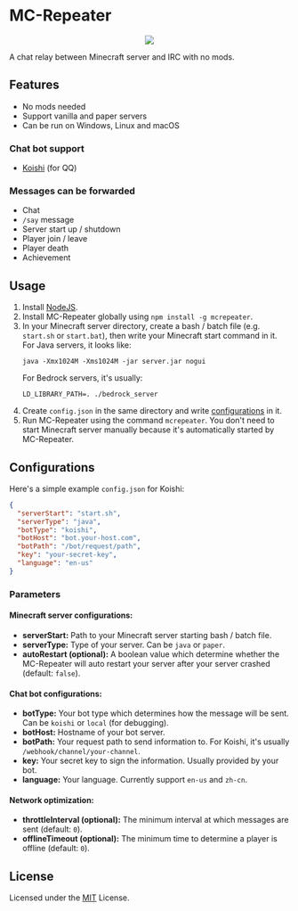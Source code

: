# MC-Repeater

<p align="center"><img src="https://user-images.githubusercontent.com/20534082/69478424-119c6200-0e2d-11ea-979b-cafd2d1daf49.png"/></p>

A chat relay between Minecraft server and IRC with no mods.

## Features

+ No mods needed
+ Support vanilla and paper servers
+ Can be run on Windows, Linux and macOS

### Chat bot support

+ [Koishi](https://koishijs.github.io/) (for QQ)

### Messages can be forwarded

+ Chat
+ `/say` message
+ Server start up / shutdown
+ Player join / leave
+ Player death
+ Achievement

## Usage

1. Install [NodeJS](https://nodejs.org/).
2. Install MC-Repeater globally using `npm install -g mcrepeater`.
3. In your Minecraft server directory, create a bash / batch file (e.g. `start.sh` or `start.bat`), then write your Minecraft start command in it. For Java servers, it looks like:
    ```
    java -Xmx1024M -Xms1024M -jar server.jar nogui
    ```
    For Bedrock servers, it's usually:
    ```
    LD_LIBRARY_PATH=. ./bedrock_server
    ```
4. Create `config.json` in the same directory and write [configurations](#configurations) in it.
5. Run MC-Repeater using the command `mcrepeater`. You don't need to start Minecraft server manually because it's automatically started by MC-Repeater.

## Configurations

Here's a simple example `config.json` for Koishi:

```json
{
  "serverStart": "start.sh",
  "serverType": "java",
  "botType": "koishi",
  "botHost": "bot.your-host.com",
  "botPath": "/bot/request/path",
  "key": "your-secret-key",
  "language": "en-us"
}
```

### Parameters

#### Minecraft server configurations:

+ **serverStart:** Path to your Minecraft server starting bash / batch file.
+ **serverType:** Type of your server. Can be `java` or `paper`.
+ **autoRestart (optional):** A boolean value which determine whether the MC-Repeater will auto restart your server after your server crashed (default: `false`).

#### Chat bot configurations:

+ **botType:** Your bot type which determines how the message will be sent. Can be `koishi` or `local` (for debugging).
+ **botHost:** Hostname of your bot server.
+ **botPath:** Your request path to send information to. For Koishi, it's usually `/webhook/channel/your-channel`.
+ **key:** Your secret key to sign the information. Usually provided by your bot.
+ **language:** Your language. Currently support `en-us` and `zh-cn`.

#### Network optimization:

+ **throttleInterval (optional):** The minimum interval at which messages are sent (default: `0`).
+ **offlineTimeout (optional):** The minimum time to determine a player is offline (default: `0`).

## License

Licensed under the [MIT](https://github.com/obstudio/MC-Repeater/blob/master/LICENSE) License.